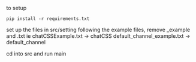 to setup

```pip install -r requirements.txt```

set up the files in src/setting following the example files, remove _example and .txt
ie chatCSSExample.txt -> chatCSS
default_channel_example.txt -> default_channel

cd into src and run main
